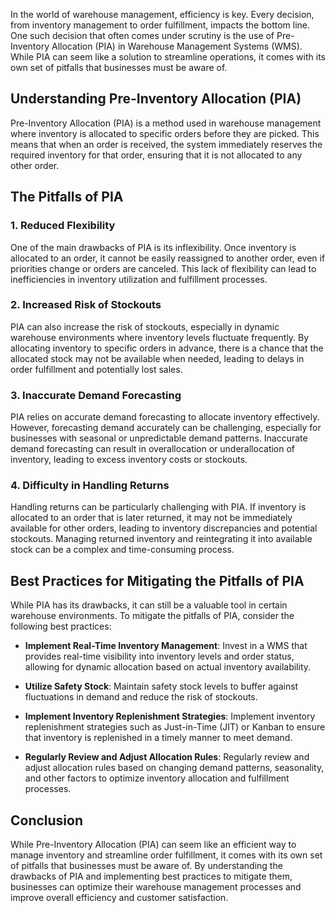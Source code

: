 In the world of warehouse management, efficiency is key. Every decision, from inventory management to order fulfillment, impacts the bottom line. One such decision that often comes under scrutiny is the use of Pre-Inventory Allocation (PIA) in Warehouse Management Systems (WMS). While PIA can seem like a solution to streamline operations, it comes with its own set of pitfalls that businesses must be aware of.

## Understanding Pre-Inventory Allocation (PIA)

Pre-Inventory Allocation (PIA) is a method used in warehouse management where inventory is allocated to specific orders before they are picked. This means that when an order is received, the system immediately reserves the required inventory for that order, ensuring that it is not allocated to any other order.

## The Pitfalls of PIA

### 1. Reduced Flexibility

One of the main drawbacks of PIA is its inflexibility. Once inventory is allocated to an order, it cannot be easily reassigned to another order, even if priorities change or orders are canceled. This lack of flexibility can lead to inefficiencies in inventory utilization and fulfillment processes.

### 2. Increased Risk of Stockouts

PIA can also increase the risk of stockouts, especially in dynamic warehouse environments where inventory levels fluctuate frequently. By allocating inventory to specific orders in advance, there is a chance that the allocated stock may not be available when needed, leading to delays in order fulfillment and potentially lost sales.

### 3. Inaccurate Demand Forecasting

PIA relies on accurate demand forecasting to allocate inventory effectively. However, forecasting demand accurately can be challenging, especially for businesses with seasonal or unpredictable demand patterns. Inaccurate demand forecasting can result in overallocation or underallocation of inventory, leading to excess inventory costs or stockouts.

### 4. Difficulty in Handling Returns

Handling returns can be particularly challenging with PIA. If inventory is allocated to an order that is later returned, it may not be immediately available for other orders, leading to inventory discrepancies and potential stockouts. Managing returned inventory and reintegrating it into available stock can be a complex and time-consuming process.

## Best Practices for Mitigating the Pitfalls of PIA

While PIA has its drawbacks, it can still be a valuable tool in certain warehouse environments. To mitigate the pitfalls of PIA, consider the following best practices:

- **Implement Real-Time Inventory Management**: Invest in a WMS that provides real-time visibility into inventory levels and order status, allowing for dynamic allocation based on actual inventory availability.

- **Utilize Safety Stock**: Maintain safety stock levels to buffer against fluctuations in demand and reduce the risk of stockouts.

- **Implement Inventory Replenishment Strategies**: Implement inventory replenishment strategies such as Just-in-Time (JIT) or Kanban to ensure that inventory is replenished in a timely manner to meet demand.

- **Regularly Review and Adjust Allocation Rules**: Regularly review and adjust allocation rules based on changing demand patterns, seasonality, and other factors to optimize inventory allocation and fulfillment processes.

## Conclusion

While Pre-Inventory Allocation (PIA) can seem like an efficient way to manage inventory and streamline order fulfillment, it comes with its own set of pitfalls that businesses must be aware of. By understanding the drawbacks of PIA and implementing best practices to mitigate them, businesses can optimize their warehouse management processes and improve overall efficiency and customer satisfaction.
